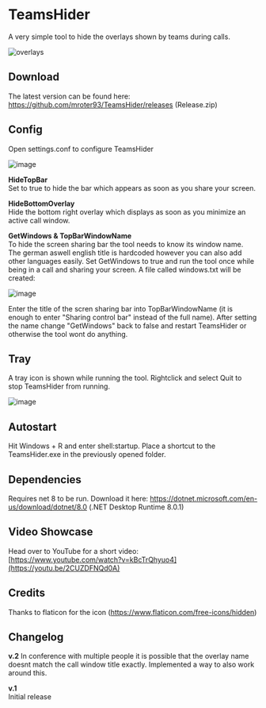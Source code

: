 # TeamsHider

A very simple tool to hide the overlays shown by teams during calls.

![overlays](https://github.com/mroter93/TeamsHider/assets/156033398/31047bbd-0da0-4779-affd-c1aa927f4524)

## Download

The latest version can be found here: https://github.com/mroter93/TeamsHider/releases (Release.zip)


## Config

Open settings.conf to configure TeamsHider

![image](https://github.com/mroter93/TeamsHider/assets/156033398/774fae73-cb97-4832-aee1-ab13e1956be5)

**HideTopBar**  
Set to true to hide the bar which appears as soon as you share your screen.

**HideBottomOverlay**  
Hide the bottom right overlay which displays as soon as you minimize an active call window.

**GetWindows & TopBarWindowName**  
To hide the screen sharing bar the tool needs to know its window name. The german aswell english title is hardcoded however you can also add other languages easily. Set GetWindows to true and run the tool once while being in a call and sharing your screen. A file called windows.txt will be created:

![image](https://github.com/mroter93/TeamsHider/assets/156033398/c48bfded-5293-4101-9deb-e02aca1d3738)

Enter the title of the scren sharing bar into TopBarWindowName (it is enough to enter "Sharing control bar" instead of the full name).
After setting the name change "GetWindows" back to false and restart TeamsHider or otherwise the tool wont do anything.

## Tray

A tray icon is shown while running the tool. Rightclick and select Quit to stop TeamsHider from running.

![image](https://github.com/mroter93/TeamsHider/assets/156033398/f90d5bfe-9542-40f2-baa8-24cdf88d9fc8)

## Autostart

Hit Windows + R and enter shell:startup.
Place a shortcut to the TeamsHider.exe in the previously opened folder.

## Dependencies

Requires net 8 to be run. Download it here:
https://dotnet.microsoft.com/en-us/download/dotnet/8.0 (.NET Desktop Runtime 8.0.1)

## Video Showcase

Head over to YouTube for a short video:  
[https://www.youtube.com/watch?v=kBcTrQhyuo4](https://youtu.be/2CUZDFNQd0A)

## Credits

Thanks to flaticon for the icon (https://www.flaticon.com/free-icons/hidden)

## Changelog

**v.2**
In conference with multiple people it is possible that the overlay name doesnt match the call window title exactly. Implemented a way to also work around this.

**v.1**  
Initial release

